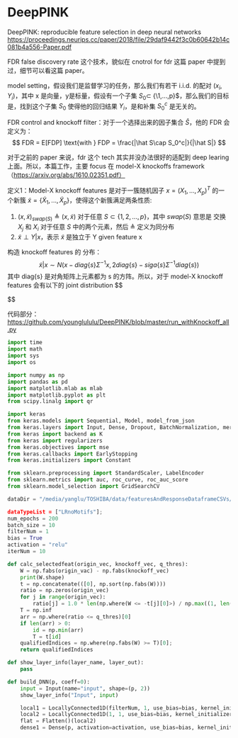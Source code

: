 # DeepPINK
DeepPINK: reproducible feature selection in deep neural networks
https://proceedings.neurips.cc/paper/2018/file/29daf9442f3c0b60642b14c081b4a556-Paper.pdf

FDR false discovery rate 这个技术，貌似在 cnotrol for fdr 这篇 paper 中提到过，细节可以看这篇 paper。

model setting，假设我们是监督学习的任务，那么我们有若干 i.i.d. 的配对 $(x_i, Y_i)$，其中 x 是向量，y是标量，假设有一个子集 $S_0\subset$ \{\1,...,p}$，那么我们的目标是，找到这个子集 $S_0$ 使得他的回归结果 $Y_i$，是和补集 $S_0^c$ 是无关的。

FDR control and knockoff filter：对于一个选择出来的因子集合 $\hat S$，他的 FDR 会定义为：
$$
FDR = E[FDP] \text{with } FDP = \frac{|\hat S\cap S_0^c|}{|\hat S|}
$$

对于之前的 paper 来说，fdr 这个 tech 其实并没办法很好的适配到 deep learing 上面。所以，本篇工作，主要 focus 在 model-X knockoffs framework （https://arxiv.org/abs/1610.02351.pdf）

定义1：Model-X knockoff features 是对于一簇随机因子 $x = (X_1, ..., X_p)^T$ 的一个新簇 $\tilde{x} = \{\tilde X_1, ..., \tilde X_p\}$，使得这个新簇满足两条性质:
1. $(x, \tilde x)_{swap(S)}  \triangleq (x, \tilde x)$ 对于任意 $S\subset \{1,2,...,p\}$，其中 $swap(S)$ 意思是 交换 $X_j$ 和 $X_i$ 对于任意 $S$ 中的两个元素，然后 $\triangleq$ 定义为同分布
2. $\tilde x\perp Y|x$，表示 $\tilde x$ 是独立于 Y given feature x

构造 knockoff features 的 分布：
$$
\tilde x | x \sim N(x - diag\{s\}\Sigma^{-1}x, 2diag\{s\}-siga\{s\}\Sigma^{-1}diag\{s\})
$$
其中 diag{s} 是对角矩阵上元素都为 s 的方阵。所以，对于 model-X knockoff features 会有以下的 joint distribution
$$

$$

代码部分：https://github.com/younglululu/DeepPINK/blob/master/run_withKnockoff_all.py
~~~python
import time
import math
import sys
import os

import numpy as np
import pandas as pd
import matplotlib.mlab as mlab
import matplotlib.pyplot as plt
from scipy.linalg import qr

import keras
from keras.models import Sequential, Model, model_from_json
from keras.layers import Input, Dense, Dropout, BatchNormalization, merge, LocallyConnected1D, Flatten, Conv1D
from keras import backend as K
from keras import regularizers
from keras.objectives import mse
from keras.callbacks import EarlyStopping
from keras.initializers import Constant

from sklearn.preprocessing import StandardScaler, LabelEncoder
from sklearn.metrics import auc, roc_curve, roc_auc_score
from sklearn.model_selection import GridSearchCV

dataDir = "/media/yanglu/TOSHIBA/data/featuresAndResponseDataframeCSVs/2018_6_15_fiveFoldCSVs

dataTypeList = ["LRnoMotifs"];
num_epochs = 200
batch_size = 10
filterNum = 1
bias = True
activation = "relu"
iterNum = 10

def calc_selectedfeat(origin_vec, knockoff_vec, q_thres):
    W = np.fabs(origin_vac) - np.fabs(knockoff_vec)
    print(W.shape)
    t = np.concatenate(([0], np.sort(np.fabs(W))))
    ratio = np.zeros(origin_vec)
    for j in range(origin_vec):
        ratio[j] = 1.0 * len(np.where(W <= -t[j][0]>) / np.max((1, len(np.where(W >= t[j])[0]))))
    T = np.inf
    arr = np.where(ratio <= q_thres)[0]
    if len(arr) > 0:
        id = np.min(arr)
        T = t[id]
    qualifiedIndices = np.where(np.fabs(W) >= T)[0];
    return qualifiedIndices

def show_layer_info(layer_name, layer_out):
    pass

def build_DNN(p, coeff=0):
    input = Input(name="input", shape=(p, 2))
    show_layer_info("Input", input)

    local1 = LocallyConnected1D(filterNum, 1, use_bias=bias, kernel_initializer=Constant(value=0.1))(input)
    local2 = LocallyConnected1D(1, 1, use_bias=bias, kernel_initializer="glorot_normal")(local1)
    flat = Flatten()(local2)
    dense1 = Dense(p, activation=activation, use_bias=bias, kernel_initializer="glorot_normal", kernel_regularizer=regularizers.l1(coeff))(flat)
    
~~~